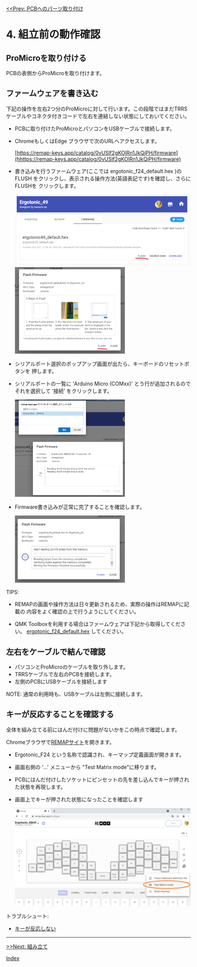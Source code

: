 [<<Prev: PCBへのパーツ取り付け](03_soldering_pcb.md)  

# 4. 組立前の動作確認

## ProMicroを取り付ける

PCBの表側からProMicroを取り付けます。


## ファームウェアを書き込む

下記の操作を左右2つ分のProMicroに対して行います。この段階ではまだTRRSケーブルやコネクタ付きコードで左右を連結しない状態にしておいてください。

- PCBに取り付けたProMicroとパソコンをUSBケーブルで接続します。

- ChromeもしくはEdge ブラウザで次のURLへアクセスします。

   [https://remap-keys.app/catalog/0vUSlf2gKOlRn1JkQjPH/firmware](hhttps://remap-keys.app/catalog/0vUSlf2gKOlRn1JkQjPH/firmware)

-  書き込みを行うファームウェア(ここでは ergotonic_f24_default.hex )の FLUSH 
   をクリックし、表示される操作方法(英語表記です)を確認し、さらにFLUSHを
   クリックします。
  
   <img src="img/remap_flush1.png" alt="img" title="Ergotonic49の画像ですいません" width=500>

   <img src="img/remap_flush2.png" alt="img" title="img/remap_flush2.png" width=300>

- シリアルポート選択のポップアップ画面が出たら、キーボードのリセットボタンを
  押します。

- シリアルポートの一覧に ’Arduino Micro (COMxx)' とう行が追加されるので
  それを選択して ’接続’ をクリックします。
   
   <img src="img/remap_flush3.png" alt="img" title="img/remap_flush3.png" width=300>

- Firmware書き込みが正常に完了することを確認します。

   <img src="img/remap_flush4.png" alt="img" title="Ergotonic49の画像ですいません" width=300>

TIPS:

- REMAPの画面や操作方法は日々更新されるため、実際の操作はREMAPに記載の
内容をよく確認の上で行うようにしてください。

- QMK Toolboxを利用する場合はファームウェアは下記から取得してください。
   [ergotonic_f24_default.hex](../firmware/binary/hanachi_ap_ergotonic_f24_default.hex) してください。


## 左右をケーブルで結んで確認

- パソコンとProMicroのケーブルを取り外します。
- TRRSケーブルで左右のPCBを接続します。
- 左側のPCBにUSBケーブルを接続します


NOTE:
 通常の利用時も、USBケーブルは左側に接続します。


## キーが反応することを確認する

全体を組み立てる前にはんだ付けに問題がないかをこの時点で確認します。

Chromeブラウザで[REMAPサイト](https://remap-keys.app/configure)を開きます。

- Ergotonic_F24 という名称で認識され、キーマップ定義画面が開きます。
- 画面右側の  '...' メニューから "Test Matrix mode"に移ります。
- PCBにはんだ付けしたソケットにピンセットの先を差し込んでキーが押された状態を再現します。
- 画面上でキーが押された状態になったことを確認します

  <img src="img/remap.png" alt="img" title="Ergotonic49の画像ですいません" width=500>

トラブルシュート:
  - [キーが反応しない](07_troubleshoot.md)


----
 [>>Next: 組み立て](05_assembly.md)

[Index](index.md)
